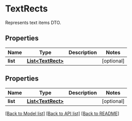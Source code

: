 
# TextRects
Represents text items DTO.

## Properties
Name | Type | Description | Notes
------------ | ------------- | ------------- | -------------
**list** | [**List&lt;TextRect&gt;**](TextRect.md) |  | [optional]


## Properties
Name | Type | Description | Notes
------------ | ------------- | ------------- | -------------
**list** | [**List&lt;TextRect&gt;**](TextRect.md) |  |  [optional]

[[Back to Model list]](../../README.md#documentation-for-models) [[Back to API list]](../../README.md#documentation-for-api-endpoints) [[Back to README]](../../README.md)



